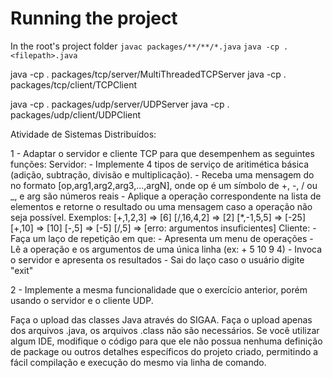 # Running the project

In the root's project folder
`javac packages/**/**/*.java`
`java -cp . <filepath>.java`

java -cp . packages/tcp/server/MultiThreadedTCPServer
java -cp . packages/tcp/client/TCPClient

java -cp . packages/udp/server/UDPServer
java -cp . packages/udp/client/UDPClient

Atividade de Sistemas Distribuídos:

1 - Adaptar o servidor e cliente TCP para que desempenhem as seguintes funções:
Servidor: - Implemente 4 tipos de serviço de aritimética básica (adição, subtração, divisão e multiplicação). - Receba uma mensagem do no formato [op,arg1,arg2,arg3,...,argN], onde op é um símbolo de +, -, / ou \_, e arg são números reais - Aplique a operação correspondente na lista de elementos e retorne o resultado ou uma mensagem caso a operação não seja possível.
Exemplos:
[+,1,2,3] => [6]
[/,16,4,2] => [2]
[*,-1,5,5] => [-25]
[+,10] => [10]
[-,5] => [-5]
[/,5] => [erro: argumentos insuficientes]
Cliente: - Faça um laço de repetição em que: - Apresenta um menu de operações - Lê a operação e os argumentos de uma única linha (ex: + 5 10 9 4) - Invoca o servidor e apresenta os resultados - Sai do laço caso o usuário digite "exit"

2 - Implemente a mesma funcionalidade que o exercício anterior, porém usando o servidor e o cliente UDP.

Faça o upload das classes Java através do SIGAA. Faça o upload apenas dos arquivos .java, os arquivos .class não são necessários. Se você utilizar algum IDE, modifique o código para que ele não possua nenhuma definição de package ou outros detalhes específicos do projeto criado, permitindo a fácil compilação e execução do mesmo via linha de comando.
